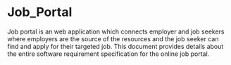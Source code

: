 
# Job_Portal
Job portal is an web application which connects employer and job seekers where employers are the source of the resources and the job seeker can find and apply for their targeted job. This document provides details about the entire software requirement specification for the online job portal. 
